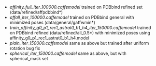  * *affinity_full_iter_100000.caffemodel* trained on PDBbind refined set (data/refined/affpdbbind*)
 * *affall_iter_100000.caffemodel* trained on PDBbind general with minimized poses (data/general/gaffwmin*)
 * *train_affinity_g0_p1_rec1_astrat0_b1_h4_iter_150000.caffemodel* trained on PDBbind refined (data/refined/all_0.5*) with minimized poses using affinity_g0_p1_rec1_astrat0_b1_h4.model
 * *plain_iter_150000.caffemodel* same as above but trained after uniform rotation bug fix
 * *spherical_iter_150000.caffemodel* same as above, but with spherical_mask set
